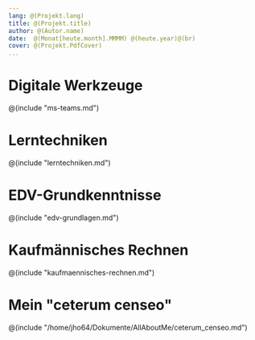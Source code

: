 ```yaml
---
lang: @(Projekt.lang)
title: @(Projekt.title) 
author: @(Autor.name)
date:  @(Monat[heute.month].MMMM) @(heute.year)@(br)
cover: @(Projekt.PdfCover)
...
```


# Digitale Werkzeuge

@(include "ms-teams.md")

# Lerntechniken

@(include "lerntechniken.md")

# EDV-Grundkenntnisse

@(include "edv-grundlagen.md")


# Kaufmännisches Rechnen


@(include "kaufmaennisches-rechnen.md")



# Mein "ceterum censeo"

@(include "/home/jho64/Dokumente/AllAboutMe/ceterum_censeo.md")

